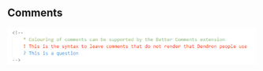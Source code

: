 

## Comments

[//]: # (This is a syntax to leave a comment that will not render in HTML, it is not visually supported so we can avoid it for now...)

![](/assets/images/2021-08-23-19-04-34.png)

<!--
    * Colouring of comments can be supported by the Better Comments extension
    ! This is the syntax to leave comments that do not render that Dendron people use
    ? This is a question
-->
